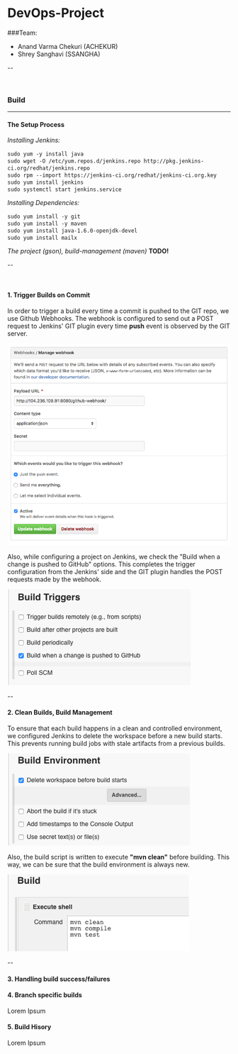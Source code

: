 # DevOps-Project

###Team:
* Anand Varma Chekuri (ACHEKUR)
* Shrey Sanghavi (SSANGHA)

--

<br/>

### Build
---

#### The Setup Process

*Installing Jenkins:*

	sudo yum -y install java
	sudo wget -O /etc/yum.repos.d/jenkins.repo http://pkg.jenkins-ci.org/redhat/jenkins.repo
	sudo rpm --import https://jenkins-ci.org/redhat/jenkins-ci.org.key
	sudo yum install jenkins
	sudo systemctl start jenkins.service
	
*Installing Dependencies:*
	
	sudo yum install -y git
	sudo yum install -y maven
	sudo yum install java-1.6.0-openjdk-devel
	sudo yum install mailx
	
	
*The project (gson), build-management (maven)* **TODO!**

--


<br/>

#### 1. Trigger Builds on Commit

In order to trigger a build every time a commit is pushed to the GIT repo, we use Github Webhooks. The webhook is configured to send out a POST request to Jenkins' GIT plugin every time **push** event is observed by the GIT server.

![Github WebHook configuration](images/github-webhook.png)

Also, while configuring a project on Jenkins, we check the "Build when a change is pushed to GitHub" options. This completes the trigger configuration from the Jenkins' side and the GIT plugin handles the POST requests made by the webhook.

![Github WebHook configuration](images/jenkins-trigger.png)


--


#### 2. Clean Builds, Build Management

To ensure that each build happens in a clean and controlled environment, we configured Jenkins to delete the workspace before a new build starts. This prevents running build jobs with stale artifacts from a previous builds.

![Clean workspace before building - Jenkins Config](images/clean-builds.png)

Also, the build script is written to execute **"mvn clean"** before building. This way, we can be sure that the build environment is always new.

![Clean workspace before building - Jenkins Config](images/build-sh.png)


--


#### 3. Handling build success/failures




#### 4. Branch specific builds

Lorem Ipsum


#### 5. Build Hisory

Lorem Ipsum
